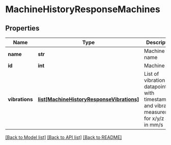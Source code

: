 # MachineHistoryResponseMachines

## Properties
Name | Type | Description | Notes
------------ | ------------- | ------------- | -------------
**name** | **str** | Machine name | [optional] 
**id** | **int** | Machine ID | [optional] 
**vibrations** | [**list[MachineHistoryResponseVibrations]**](MachineHistoryResponseVibrations.md) | List of vibration datapoints, with timestamp and vibration measurement for x/y/z axis in mm/s | [optional] 

[[Back to Model list]](../README.md#documentation-for-models) [[Back to API list]](../README.md#documentation-for-api-endpoints) [[Back to README]](../README.md)


